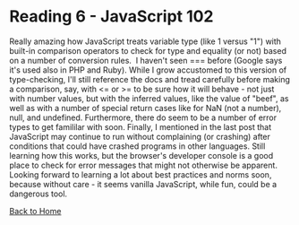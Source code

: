 # Reading 6 - JavaScript 102

Really amazing how JavaScript treats variable type (like 1 versus "1") with built-in comparison operators to check for type and equality (or not) based on a number of conversion rules.  I haven't seen === before (Google says it's used also in PHP and Ruby). While I grow accustomed to this version of type-checking, I'll still reference the docs and tread carefully before making a comparison, say, with <= or >= to be sure how it will behave - not just with number values, but with the inferred values, like the value of "beef", as well as with a number of special return cases like for NaN (not a number), null, and undefined.  Furthermore, there do seem to be a number of error types to get famililar with soon.  Finally, I mentioned in the last post that JavaScript may continue to run without complaining (or crashing) after conditions that could have crashed programs in other languages.  Still learning how this works, but the browser's developer console is a good place to check for error messages that might not otherwise be apparent.  Looking forward to learning a lot about best practices and norms soon, because without care - it seems vanilla JavaScript, while fun, could be a dangerous tool.  

[Back to Home](https://stephen-montague.github.io/reading-notes/)
